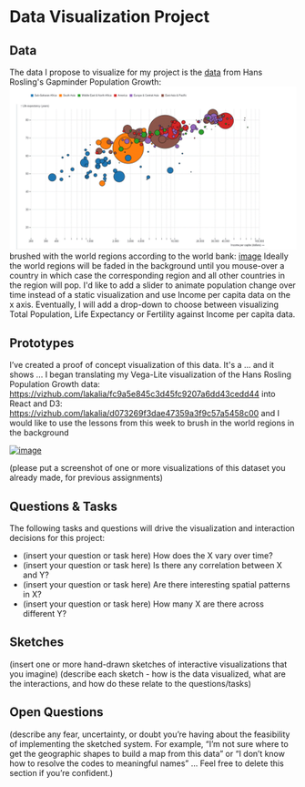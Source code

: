 # Data Visualization Project

## Data

The data I propose to visualize for my project is the [data](https://gist.github.com/lakalia/ca6cc81792b9d357a20cf2f9fd4c7924) from Hans Rosling's Gapminder Population Growth: 
![Hans_Rosling_visualization](Hans_Rosling_visualization.gif) 
brushed with the world regions according to the world bank:
[image](https://d3js.slack.com/files/U0199ME1BD4/F01AV760TEF/world-regions-according-to-the-world-bank.gif)
Ideally the world regions will be faded in the background until you mouse-over a country in which case the corresponding region and all other countries in the region will pop. 
I'd like to add a slider to animate population change over time instead of a static visualization and use Income per capita data on the x axis. Eventually, I will add a drop-down to choose between visualizing Total Population, Life Expectancy or Fertility against Income per capita data.



## Prototypes

I’ve created a proof of concept visualization of this data. It's a ... and it shows ...
I began translating my Vega-Lite visualization of the Hans Rosling Population Growth data:
https://vizhub.com/lakalia/fc9a5e845c3d45fc9207a6dd43cedd44
into React and D3:
https://vizhub.com/lakalia/d073269f3dae47359a3f9c57a5458c00
and I would like to use the lessons from this week to brush in the world regions in the background

[![image](https://user-images.githubusercontent.com/68416/65240758-9ef6c980-daff-11e9-9ffa-e35fc62683d2.png)](https://beta.vizhub.com/curran/eab039ad1765433cb51aad167d9deae4)

(please put a screenshot of one or more visualizations of this dataset you already made, for previous assignments)

## Questions & Tasks

The following tasks and questions will drive the visualization and interaction decisions for this project:

 * (insert your question or task here) How does the X vary over time?
 * (insert your question or task here) Is there any correlation between X and Y?
 * (insert your question or task here) Are there interesting spatial patterns in X?
 * (insert your question or task here) How many X are there across different Y?

## Sketches

(insert one or more hand-drawn sketches of interactive visualizations that you imagine)
(describe each sketch - how is the data visualized, what are the interactions, and how do these relate to the questions/tasks)

## Open Questions

(describe any fear, uncertainty, or doubt you’re having about the feasibility of implementing the sketched system. For example, “I’m not sure where to get the geographic shapes to build a map from this data” or “I don’t know how to resolve the codes to meaningful names” … Feel free to delete this section if you’re confident.)
